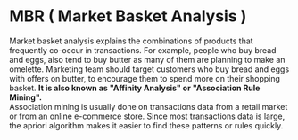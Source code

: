 # MBR ( Market Basket Analysis )
Market basket analysis explains the combinations of products that frequently co-occur in transactions. For example, people who buy bread and eggs, also tend to buy butter as many of them are planning to make an omelette. Marketing team should target customers who buy bread and eggs with offers on butter, to encourage them to spend more on their shopping basket.
<b>It is also known as "Affinity Analysis" or "Association Rule Mining".</b>
</br>
Association mining is usually done on transactions data from a retail market or from an online e-commerce store. Since most transactions data is large, the apriori algorithm makes it easier to find these patterns or rules quickly.
